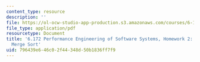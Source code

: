 ```yaml
---
content_type: resource
description: ''
file: https://ol-ocw-studio-app-production.s3.amazonaws.com/courses/6-172-performance-engineering-of-software-systems-fall-2018/796439e646c02f44348d50b1836ff7f9_MIT6_172F18hw2.pdf
file_type: application/pdf
resourcetype: Document
title: '6.172 Performance Engineering of Software Systems, Homework 2: Profiling Serial
  Merge Sort'
uid: 796439e6-46c0-2f44-348d-50b1836ff7f9
---
```

